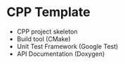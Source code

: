 # CPP Template

- CPP project skeleton
- Build tool (CMake)
- Unit Test Framework (Google Test)
- API Documentation (Doxygen)


